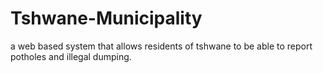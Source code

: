 # Tshwane-Municipality
a web based system that allows residents of tshwane to be able to report potholes and illegal dumping.
